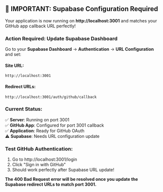 ## 🚀 **IMPORTANT: Supabase Configuration Required**

Your application is now running on **http://localhost:3001** and matches your GitHub app callback URL perfectly!

### **Action Required: Update Supabase Dashboard**

Go to your **Supabase Dashboard** → **Authentication** → **URL Configuration** and set:

#### **Site URL:**
```
http://localhost:3001
```

#### **Redirect URLs:**
```
http://localhost:3001/auth/github/callback
```

### **Current Status:**
✅ **Server**: Running on port 3001  
✅ **GitHub App**: Configured for port 3001 callback  
✅ **Application**: Ready for GitHub OAuth  
⚠️  **Supabase**: Needs URL configuration update  

### **Test GitHub Authentication:**
1. Go to http://localhost:3001/login
2. Click "Sign in with GitHub"
3. Should work perfectly after Supabase URL update!

**The 400 Bad Request error will be resolved once you update the Supabase redirect URLs to match port 3001.**